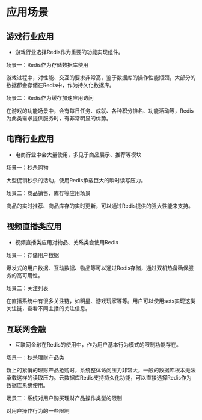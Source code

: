 ﻿# 应用场景

## 游戏行业应用
- 游戏行业选择Redis作为重要的功能实现组件。

场景一：Redis作为存储数据库使用

游戏过程中，对性能、交互的要求非常高，鉴于数据库的操作性能瓶颈，大部分的数据都会存储在Redis中，作为持久化数据库。

场景二：Redis作为缓存加速应用访问

在游戏的功能场景中，会有每日任务、成就、各种积分排名、功能活动等，Redis为此类需求提供服务时，有非常明显的优势。

## 电商行业应用
- 电商行业中会大量使用，多见于商品展示、推荐等模块

场景一：秒杀购物

大型促销秒杀的活动，使用Redis承载巨大的瞬时读写压力。

场景二：商品销售、库存等应用场景

商品的实时推荐、商品库存的实时更新，可以通过Redis提供的强大性能来支持。

## 视频直播类应用
- 视频直播类应用对物品、关系类会使用Redis

场景一：存储用户数据

爆发式的用户数据、互动数据、物品等可以通过Redis存储，通过双机热备确保服务的高可用性。

场景二：关注列表

在直播系统中有很多关注链，如明星、游戏玩家等等。用户可以使用sets实现这类关注链，查看不同主播的关注信息。



## 互联网金融
- 互联网金融在Redis的使用中，作为用户基本行为模式的限制功能存在。

场景一：秒杀理财产品类

新上的紧俏的理财产品抢购时，系统整体访问压力非常大，一般的数据库根本无法承载这样的读取压力。云数据库Redis支持持久化功能，可以直接选择Redis作为数据库系统使用。

场景二：系统对用户购买理财产品操作类型的限制

对用户操作行为的一些限制

